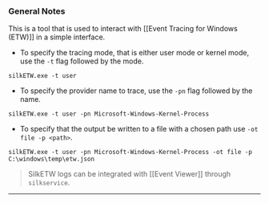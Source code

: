 ### General Notes

This is a tool that is used to interact with [[Event Tracing for Windows (ETW)]] in a simple interface.

- To specify the tracing mode, that is either user mode or kernel mode, use the `-t` flag followed by the mode.
```
silkETW.exe -t user
```

- To specify the provider name to trace, use the `-pn` flag followed by the name.
```
silkETW.exe -t user -pn Microsoft-Windows-Kernel-Process
```

- To specify that the output be written to a file with a chosen path use `-ot file -p <path>`.
```
silkETW.exe -t user -pn Microsoft-Windows-Kernel-Process -ot file -p C:\windows\temp\etw.json
```

> SilkETW logs can be integrated with [[Event Viewer]] through `silkservice`. 

---
